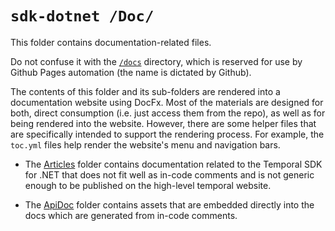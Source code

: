 # `sdk-dotnet /Doc/`

This folder contains documentation-related files.

Do not confuse it with the [`/docs`](../docs) directory, which is reserved for use by Github Pages automation (the name is dictated by Github).

The contents of this folder and its sub-folders are rendered into a documentation website using DocFx. Most of the materials are designed for both, direct consumption (i.e. just access them from the repo), as well as for being rendered into the website. However, there are some helper files that are specifically intended to support the rendering process. For example, the `toc.yml` files help render the website's menu and navigation bars.

* The [Articles](./Articles/) folder contains documentation related to the Temporal SDK for .NET that does not fit well as in-code comments and is not generic enough to be published on the high-level temporal website.

* The [ApiDoc](./ApiDoc/) folder contains assets that are embedded directly into the docs which are generated from in-code comments.